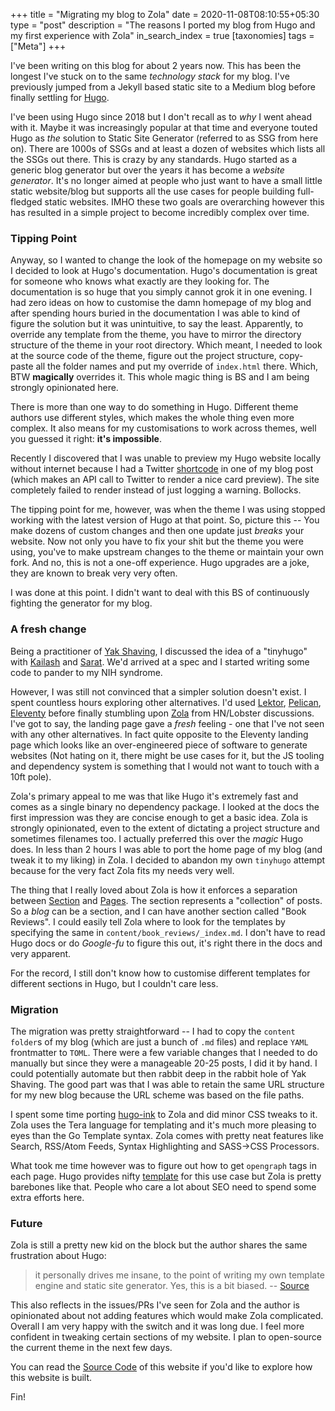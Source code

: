 +++
title = "Migrating my blog to Zola"
date = 2020-11-08T08:10:55+05:30
type = "post"
description = "The reasons I ported my blog from Hugo and my first experience with Zola"
in_search_index = true
[taxonomies]
tags = ["Meta"]
+++

I've been writing on this blog for about 2 years now. This has been the longest I've stuck on to the same _technology stack_ for my blog. I've previously jumped from a Jekyll based static site to a Medium blog before finally settling for [Hugo](https://gohugo.io/).

I've been using Hugo since 2018 but I don't recall as to _why_ I went ahead with it. Maybe it was increasingly popular at that time and everyone touted Hugo as _the_ solution to Static Site Generator (referred to as SSG from here on). There are 1000s of SSGs and at least a dozen of websites which lists all the SSGs out there. This is crazy by any standards. Hugo started as a generic blog generator but over the years it has become a _website generator_. It's no longer aimed at people who just want to have a small little static website/blog but supports all the use cases for people building full-fledged static websites. IMHO these two goals are overarching however this has resulted in a simple project to become incredibly complex over time.

### Tipping Point

Anyway, so I wanted to change the look of the homepage on my website so I decided to look at Hugo's documentation. Hugo's documentation is great for someone who knows what exactly are they looking for. The documentation is so huge that you simply cannot grok it in one evening. I had zero ideas on how to customise the damn homepage of my blog and after spending hours buried in the documentation I was able to kind of figure the solution but it was unintuitive, to say the least. Apparently, to override any template from the theme, you have to mirror the directory structure of the theme in your root directory. Which meant, I needed to look at the source code of the theme, figure out the project structure, copy-paste all the folder names and put my override of `index.html` there. Which, BTW **magically** overrides it. This whole magic thing is BS and I am being strongly opinionated here.

There is more than one way to do something in Hugo. Different theme authors use different styles, which makes the whole thing even more complex. It also means for my customisations to work across themes, well you guessed it right: **it's impossible**.

Recently I discovered that I was unable to preview my Hugo website locally without internet because I had a Twitter [shortcode](https://gohugo.io/content-management/shortcodes/#tweet) in one of my blog post (which makes an API call to Twitter to render a nice card preview). The site completely failed to render instead of just logging a warning. Bollocks.

The tipping point for me, however, was when the theme I was using stopped working with the latest version of Hugo at that point. So, picture this -- You make dozens of custom changes and then one update just _breaks_ your website. Now not only you have to fix your shit but the theme you were using, you've to make upstream changes to the theme or maintain your own fork. And no, this is not a one-off experience. Hugo upgrades are a joke, they are known to break very very often.

I was done at this point. I didn't want to deal with this BS of continuously fighting the generator for my blog.

### A fresh change

Being a practitioner of [Yak Shaving](https://projects.csail.mit.edu/gsb/old-archive/gsb-archive/gsb2000-02-11.html), I discussed the idea of a "tinyhugo" with [Kailash](https://nadh.in/) and [Sarat](https://www.saratchandra.in/). We'd arrived at a spec and I started writing some code to pander to my NIH syndrome.

However, I was still not convinced that a simpler solution doesn't exist. I spent countless hours exploring other alternatives. I'd used [Lektor](https://www.getlektor.com/), [Pelican](https://blog.getpelican.com/), [Eleventy](https://www.11ty.dev/) before finally stumbling upon [Zola](https://www.getzola.org/) from HN/Lobster discussions. I've got to say, the landing page gave a _fresh_ feeling - one that I've not seen with any other alternatives. In fact quite opposite to the Eleventy landing page which looks like an over-engineered piece of software to generate websites (Not hating on it, there might be use cases for it, but the JS tooling and dependency system is something that I would not want to touch with a 10ft pole).

Zola's primary appeal to me was that like Hugo it's extremely fast and comes as a single binary no dependency package. I looked at the docs the first impression was they are concise enough to get a basic idea. Zola is strongly opinionated, even to the extent of dictating a project structure and sometimes filenames too. I actually preferred this over the _magic_ Hugo does. In less than 2 hours I was able to port the home page of my blog (and tweak it to my liking) in Zola. I decided to abandon my own `tinyhugo` attempt because for the very fact Zola fits my needs very well.

The thing that I really loved about Zola is how it enforces a separation between [Section](https://www.getzola.org/documentation/content/section/) and [Pages](https://www.getzola.org/documentation/content/page/). The section represents a "collection" of posts. So a _blog_ can be a section, and I can have another section called "Book Reviews". I could easily tell Zola where to look for the templates by specifying the same in `content/book_reviews/_index.md`. I don't have to read Hugo docs or do _Google-fu_ to figure this out, it's right there in the docs and very apparent.

For the record, I still don't know how to customise different templates for different sections in Hugo, but I couldn't care less.

### Migration

The migration was pretty straightforward -- I had to copy the `content folder`s of my blog (which are just a bunch of `.md` files) and replace `YAML` frontmatter to `TOML`. There were a few variable changes that I needed to do manually but since they were a manageable 20-25 posts, I did it by hand. I could potentially automate but then rabbit deep in the rabbit hole of Yak Shaving. The good part was that I was able to retain the same URL structure for my new blog because the URL scheme was based on the file paths.

I spent some time porting [hugo-ink](https://github.com/knadh/hugo-ink) to Zola and did minor CSS tweaks to it. Zola uses the Tera language for templating and it's much more pleasing to eyes than the Go Template syntax. Zola comes with pretty neat features like Search, RSS/Atom Feeds, Syntax Highlighting and SASS->CSS Processors.

What took me time however was to figure out how to get `opengraph` tags in each page. Hugo provides nifty [template](https://github.com/gohugoio/hugo/blob/master/tpl/tplimpl/embedded/templates/opengraph.html) for this use case but Zola is pretty barebones like that. People who care a lot about SEO need to spend some extra efforts here.

### Future

Zola is still a pretty new kid on the block but the author shares the same frustration about Hugo:

>  it personally drives me insane, to the point of writing my own template engine and static site generator. Yes, this is a bit biased. -- [Source](https://github.com/getzola/zola#-explanations)

This also reflects in the issues/PRs I've seen for Zola and the author is opinionated about not adding features which would make Zola complicated. Overall I am very happy with the switch and it was long due. I feel more confident in tweaking certain sections of my website. I plan to open-source the current theme in the next few days.

You can read the [Source Code](https://git.mrkaran.dev/karan/website) of this website if you'd like to explore how this website is built.

Fin!
